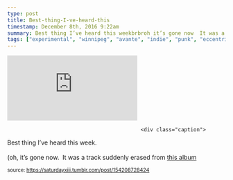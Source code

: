 ```yaml
---
type: post
title: Best-thing-I-ve-heard-this
timestamp: December 8th, 2016 9:22am
summary: Best thing I’ve heard this weekbrbroh it’s gone now  It was a track suddenly erased from a hrefhttpstrampolinesoundsbandcampcomalbum
tags: ["experimental", "winnipeg", "avante", "indie", "punk", "eccentric", "pop", "canada", "song", "music", "recommended"]
---
```

<embed type="audio/mpeg" src="https://popplers5.bandcamp.com/download/track?enc=mp3-128&amp;fsig=bd48059a76bf6df6f4784240e1ef97a7&amp;id=1016019743&amp;nl=1&amp;stream=1&amp;ts=1481214164.0"></embed>
                    
                                               <div class="caption">
Best thing I’ve heard this week.<br/><br/>(oh, it’s gone now.  It was a track suddenly erased from <a href="https://trampolinesounds.bandcamp.com/album/sometimes-a-song-is-just-a-cigar-ep-2016" target="_blank">this album</a>
 
                                    
                                
<small>source: https://saturdayxiii.tumblr.com/post/154208728424</small>
